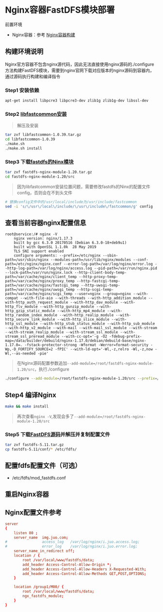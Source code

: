 # Nginx容器FastDFS模块部署

前置环境

- Nginx容器：参考 [Nginx容器构建](/person/虚拟化/Docker/Nginx容器构建)

## 构建环境说明

Nginx官方容器不包含nginx源代码，因此无法直接使用nginx源码的./configure方法构建FastDFS模块，需要到nginx官网下载对应版本的nginx源码到容器内，通过源码执行构建和编译指令

### Step1 安装依赖

```sh
apt-get install libpcre3 libpcre3-dev zlib1g zlib1g-dev libssl-dev
```

### Step2  [libfastcommon安装](https://github.com/happyfish100/libfastcommon/releases)

> 解压及安装

```sh
tar zxf libfastcommon-1.0.39.tar.gz
cd libfastcommon-1.0.39
./make.sh
./make.sh install
```

### Step3 下载[fastdfs的Ninx模块](https://github.com/happyfish100/fastdfs-nginx-module/releases)

```sh
tar zxf fastdfs-nginx-module-1.20.tar.gz
cd fastdfs-nginx-module-1.20/src
```

> 因为libfastcommon安装位置问题，需要修改fastdfs的Ninx的配置文件config，否则会在不到头文件

```sh
# 替换config文件中的/usr/local/include为/usr/include/fastcommon
sed -i 's/\/usr\/local\/include/\/usr\/include\/fastcommon/g' config
```

## 查看当前容器nginx配置信息

```
root@service:/# nginx -V
	nginx version: nginx/1.17.3
	built by gcc 6.3.0 20170516 (Debian 6.3.0-18+deb9u1) 
	built with OpenSSL 1.1.0k  28 May 2019
	TLS SNI support enabled
	configure arguments: --prefix=/etc/nginx --sbin-path=/usr/sbin/nginx --modules-path=/usr/lib/nginx/modules --conf-path=/etc/nginx/nginx.conf --error-log-path=/var/log/nginx/error.log --http-log-path=/var/log/nginx/access.log --pid-path=/var/run/nginx.pid --lock-path=/var/run/nginx.lock --http-client-body-temp-path=/var/cache/nginx/client_temp --http-proxy-temp-path=/var/cache/nginx/proxy_temp --http-fastcgi-temp-path=/var/cache/nginx/fastcgi_temp --http-uwsgi-temp-path=/var/cache/nginx/uwsgi_temp --http-scgi-temp-path=/var/cache/nginx/scgi_temp --user=nginx --group=nginx --with-compat --with-file-aio --with-threads --with-http_addition_module --with-http_auth_request_module --with-http_dav_module --with-http_flv_module --with-http_gunzip_module --with-http_gzip_static_module --with-http_mp4_module --with-http_random_index_module --with-http_realip_module --with-http_secure_link_module --with-http_slice_module --with-http_ssl_module --with-http_stub_status_module --with-http_sub_module --with-http_v2_module --with-mail --with-mail_ssl_module --with-stream --with-stream_realip_module --with-stream_ssl_module --with-stream_ssl_preread_module --with-cc-opt='-g -O2 -fdebug-prefix-map=/data/builder/debuild/nginx-1.17.0/debian/debuild-base/nginx-1.17.0=. -fstack-protector-strong -Wformat -Werror=format-security -Wp,-D_FORTIFY_SOURCE=2 -fPIC' --with-ld-opt='-Wl,-z,relro -Wl,-z,now -Wl,--as-needed -pie'
```

> 在Nginx源码配置参数追加`--add-module=/root/fastdfs-nginx-module-1.20/src`，执行./configure

```sh
./configure --add-module=/root/fastdfs-nginx-module-1.20/src --prefix=/etc/nginx --sbin-path=/usr/sbin/nginx --modules-path=/usr/lib/nginx/modules --conf-path=/etc/nginx/nginx.conf --error-log-path=/var/log/nginx/error.log --http-log-path=/var/log/nginx/access.log --pid-path=/var/run/nginx.pid --lock-path=/var/run/nginx.lock --http-client-body-temp-path=/var/cache/nginx/client_temp --http-proxy-temp-path=/var/cache/nginx/proxy_temp --http-fastcgi-temp-path=/var/cache/nginx/fastcgi_temp --http-uwsgi-temp-path=/var/cache/nginx/uwsgi_temp --http-scgi-temp-path=/var/cache/nginx/scgi_temp --user=nginx --group=nginx --with-compat --with-file-aio --with-threads --with-http_addition_module --with-http_auth_request_module --with-http_dav_module --with-http_flv_module --with-http_gunzip_module --with-http_gzip_static_module --with-http_mp4_module --with-http_random_index_module --with-http_realip_module --with-http_secure_link_module --with-http_slice_module --with-http_ssl_module --with-http_stub_status_module --with-http_sub_module --with-http_v2_module --with-mail --with-mail_ssl_module --with-stream --with-stream_realip_module --with-stream_ssl_module --with-stream_ssl_preread_module --with-cc-opt='-g -O2 -fdebug-prefix-map=/data/builder/debuild/nginx-1.17.0/debian/debuild-base/nginx-1.17.0=. -fstack-protector-strong -Wformat -Werror=format-security -Wp,-D_FORTIFY_SOURCE=2 -fPIC' --with-ld-opt='-Wl,-z,relro -Wl,-z,now -Wl,--as-needed -pie'
```

## Step4 编译Nginx

```sh
make && make install
```

> 再次查看`nginx -V`,发现会多了`--add-module=/root/fastdfs-nginx-module-1.20/src`

### Step5 下载[FastDFS源码](https://github.com/happyfish100/fastdfs/releases)并解压并复制配置文件

```sh
tar zxf fastdfs-5.11.tar.gz
cp fastdfs-5.11/conf/* /etc/fdfs/
```

## 配置fdfs配置文件（可选）

- /etc/fdfs/mod_fastdfs.conf

## 重启Nginx容器

## Nginx配置文件参考

```conf
server
{
	listen 80 ;
	server_name  img.juo.com;
#                access_log   /var/log/nginx/i.juo.access.log;
#                error_log    /var/log/nginx/i.juo.error.log;
	server_name_in_redirect off;
	location / {
		root /var/local/www/fastdfs/data;
		add_header Access-Control-Allow-Origin *;
		add_header Access-Control-Allow-Headers X-Requested-With;
		add_header Access-Control-Allow-Methods GET,POST,OPTIONS;
	}

	location /group1/M00/ {
		root /var/local/www/fastdfs/data;
		ngx_fastdfs_module;
	}
}
```
